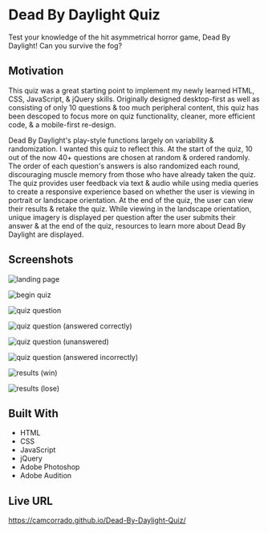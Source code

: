# Dead By Daylight Quiz

Test your knowledge of the hit asymmetrical horror game, Dead By Daylight! Can you survive the fog?

## Motivation

This quiz was a great starting point to implement my newly learned HTML, CSS, JavaScript, & jQuery skills. Originally designed desktop-first as well as consisting of only 10 questions & too much peripheral content, this quiz has been descoped to focus more on quiz functionality, cleaner, more efficient code, & a mobile-first re-design.

Dead By Daylight's play-style functions largely on variability & randomization. I wanted this quiz to reflect this. At the start of the quiz, 10 out of the now 40+ questions are chosen at random & ordered randomly. The order of each question's answers is also randomized each round, discouraging muscle memory from those who have already taken the quiz. The quiz provides user feedback via text & audio while using media queries to create a responsive experience based on whether the user is viewing in portrait or landscape orientation. At the end of the quiz, the user can view their results & retake the quiz. While viewing in the landscape orientation, unique imagery is displayed per question after the user submits their answer & at the end of the quiz, resources to learn more about Dead By Daylight are displayed.

## Screenshots

![landing page](https://i.imgur.com/mAsnv68.png)

![begin quiz](https://i.imgur.com/oJCH1FA.png)

![quiz question](https://i.imgur.com/JdKOn0E.png)

![quiz question (answered correctly)](https://i.imgur.com/1kFGIik.png)

![quiz question (unanswered)](https://i.imgur.com/YVg8BSy.png)

![quiz question (answered incorrectly)](https://i.imgur.com/Tyn5ELy.png)

![results (win)](https://i.imgur.com/5MDxnZ4.png)

![results (lose)](https://i.imgur.com/xh9wrXI.png)

## Built With

- HTML
- CSS
- JavaScript
- jQuery
- Adobe Photoshop
- Adobe Audition

## Live URL

https://camcorrado.github.io/Dead-By-Daylight-Quiz/
